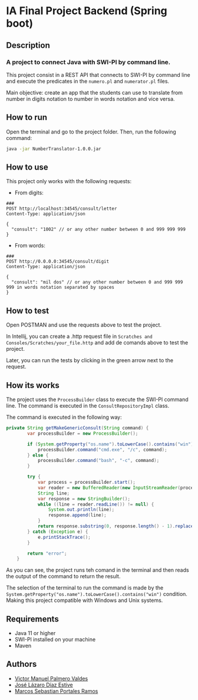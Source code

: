 # IA Final Project Backend (Spring boot)

## Description

### A project to connect Java with SWI-Pl by command line.

This project consist in a REST API that connects to SWI-Pl by command line and execute the predicates in the `numero.pl` and `numerator.pl` files.

Main objective: create an app that the students can use to translate from number in digits notation to number in words notation and vice versa.

## How to run

Open the terminal and go to the project folder. Then, run the following command:

```bash
java -jar NumberTranslator-1.0.0.jar
```

## How to use

This project only works with the following requests:

- From digits: 

```
###
POST http://localhost:34545/consult/letter
Content-Type: application/json

{
  "consult": "1002" // or any other number between 0 and 999 999 999
}
```

- From words:

```
###
POST http://0.0.0.0:34545/consult/digit
Content-Type: application/json

{
  "consult": "mil dos" // or any other number between 0 and 999 999 999 in words notation separated by spaces
}
```

## How to test

Open POSTMAN and use the requests above to test the project.

In Intellij, you can create a .http request file in `Scratches and Consoles/Scratches/your_file.http` and add de comands above to test the project.

Later, you can run the tests by clicking in the green arrow next to the request.

## How its works

The project uses the `ProcessBuilder` class to execute the SWI-Pl command line. The command is executed in the `ConsultRepositoryImpl` class.

The command is executed in the following way:

```java
private String getMakeGenericConsult(String command) {
        var processBuilder = new ProcessBuilder();

        if (System.getProperty("os.name").toLowerCase().contains("win")) {
            processBuilder.command("cmd.exe", "/c", command);
        } else {
            processBuilder.command("bash", "-c", command);
        }

        try {
            var process = processBuilder.start();
            var reader = new BufferedReader(new InputStreamReader(process.getInputStream()));
            String line;
            var response = new StringBuilder();
            while ((line = reader.readLine()) != null) {
                System.out.println(line);
                response.append(line);
            }
            return response.substring(0, response.length() - 1).replace("'", "");
        } catch (Exception e) {
            e.printStackTrace();
        }

        return "error";
    }
```

As you can see, the project runs teh comand in the terminal and then reads the output of the command to return the result.

The selection of the terminal to run the command is made by the `System.getProperty("os.name").toLowerCase().contains("win")` condition.
Making this project compatible with Windows and Unix systems.

## Requirements

- Java 11 or higher
- SWI-Pl installed on your machine
- Maven

## Authors

 - [Victor Manuel Palmero Valdes](https://github.com/palmerovicdev)
 - [José Lázaro Díaz Estive](https://github.com/jldestive)
 - [Marcos Sebastian Portales Ramos](https://github.com/marcosportales)
